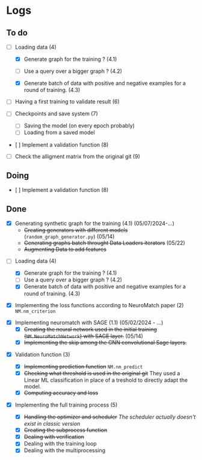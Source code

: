 # Logs

## To do

- [ ] Loading data (4)
  - [X] Generate graph for the training ? (4.1)
  - [ ] Use a query over a bigger graph ? (4.2)
  - [X] Generate batch of data with positive and negative examples for a round of training. (4.3)


- [ ] Having a first training to validate result (6)

- [ ] Checkpoints and save system (7)
  - [ ] Saving the model (on every epoch probably)
  - [ ] Loading from a saved model 

- [ ] Implement a validation function (8)

- [ ] Check the alligment matrix from the original git (9)

## Doing

- [ ] Implement a validation function (8)


## Done

* [X] Generating synthetic graph for the training (4.1) (05/07/2024-...)
  * ~~Creating generators with different models~~ (`random_graph_generator.py`) (05/14)
  * ~~Generating graphs batch throught Data Loaders iterators~~ (05/22)
  * ~~Augmenting Data to add features~~

- [ ] Loading data (4)

  - [X] Generate graph for the training ? (4.1)
  - [ ] Use a query over a bigger graph ? (4.2)
  - [X] Generate batch of data with positive and negative examples for a round of training. (4.3)
- [X] Implementing the loss functions according to NeuroMatch paper (2) `NM.nm_criterion`

* [X] Implementing neuromatch with SAGE (1.1) (05/02/2024 - ...)
  * [X] ~~Creating the neural network used in the initial training (`NM.NeuroMatchNetwork`) with SAGE layer.~~ (05/14)
  * [X] ~~Implementing the skip among the GNN convolutional Sage layers.~~

- [X] Validation function (3)

  - [X] ~~Implementing prediction function~~ `NM.nm_predict`
  - [X] ~~Checking what threshold is used in the original git~~ They used a Linear ML classification in place of a treshold to directly adapt the model.
  - [X] ~~Computing accuracy and loss~~

- [X] Implementing the full training process (5)

  - [X] ~~Handling the optimizer and scheduler~~ *The scheduler actually doesn't exist in classic version*
  - [X] ~~Creating the subprocess function~~
  - [X] ~~Dealing with verification~~
  - [X] Dealing with the training loop
  - [X] Dealing with the multiprocessing